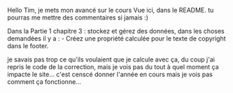 Hello Tim, je mets mon avancé sur le cours Vue  ici, dans le README.
tu pourras me mettre des commentaires si jamais :)

Dans la Partie 1 chapitre 3 : stockez et gérez des données, dans les choses demandées il y a : 
    - Créez une propriété calculée pour le texte de copyright dans le footer.

je savais pas trop ce qu'ils voulaient que je calcule avec ça, du coup j'ai repris le code de la correction, mais je vois pas du tout à quel moment ça impacte le site... c'est censcé donner l'année en cours mais je vois pas comment ça fonctionne...